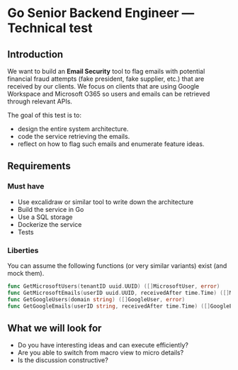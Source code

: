 # Go Senior Backend Engineer — Technical test

## Introduction

We want to build an **Email Security** tool to flag emails with potential financial fraud attempts (fake president, fake supplier, etc.) that are received by our clients. We focus on clients that are using Google Workspace and Microsoft O365 so users and emails can be retrieved through relevant APIs. 

The goal of this test is to:
- design the entire system architecture.
- code the service retrieving the emails. 
- reflect on how to flag such emails and enumerate feature ideas.

## Requirements

### Must have

- Use excalidraw or similar tool to write down the architecture
- Build the service in Go
- Use a SQL storage
- Dockerize the service
- Tests

### Liberties 

You can assume the following functions (or very similar variants) exist (and mock them).

```go
func GetMicrosoftUsers(tenantID uuid.UUID) ([]MicrosoftUser, error) 
func GetMicrosoftEmails(userID uuid.UUID, receivedAfter time.Time) ([]MicrosoftEmail, error)
func GetGoogleUsers(domain string) ([]GoogleUser, error)
func GetGoogleEmails(userID string, receivedAfter time.Time) ([]GoogleEmail, error)

```


## What we will look for

- Do you have interesting ideas and can execute efficiently?
- Are you able to switch from macro view to micro details?
- Is the discussion constructive?
